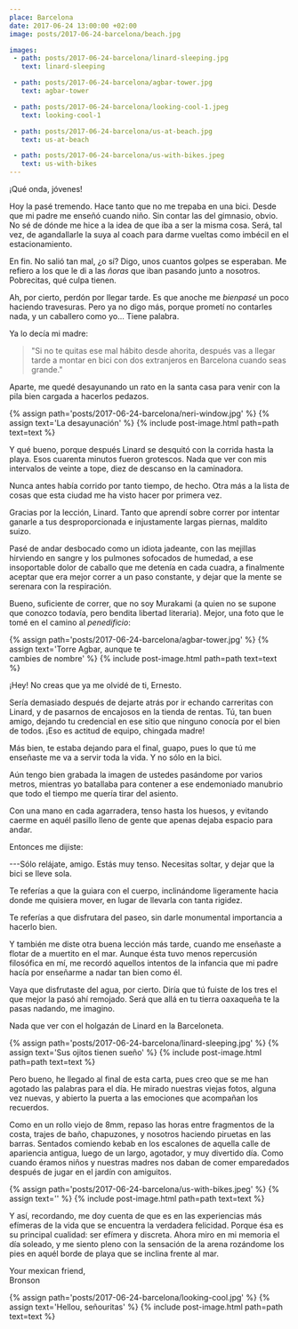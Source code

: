 ```yaml
---
place: Barcelona
date: 2017-06-24 13:00:00 +02:00
image: posts/2017-06-24-barcelona/beach.jpg

images:
 - path: posts/2017-06-24-barcelona/linard-sleeping.jpg
   text: linard-sleeping

 - path: posts/2017-06-24-barcelona/agbar-tower.jpg
   text: agbar-tower

 - path: posts/2017-06-24-barcelona/looking-cool-1.jpeg
   text: looking-cool-1

 - path: posts/2017-06-24-barcelona/us-at-beach.jpg
   text: us-at-beach

 - path: posts/2017-06-24-barcelona/us-with-bikes.jpeg
   text: us-with-bikes
---
```


¡Qué onda, jóvenes!

Hoy la pasé tremendo. Hace tanto que no me trepaba en una bici. Desde que mi padre me enseñó cuando niño. Sin contar las del gimnasio, obvio. No sé de dónde me hice a la idea de que iba a ser la misma cosa. Será, tal vez, de agandallarle la suya al coach para darme vueltas como imbécil en el estacionamiento.

En fin. No salió tan mal, ¿o sí? Digo, unos cuantos golpes se esperaban. Me refiero a los que le di a las _ñoras_ que iban pasando junto a nosotros. Pobrecitas, qué culpa tienen.

Ah, por cierto, perdón por llegar tarde. Es que anoche me _bienpasé_ un poco haciendo travesuras. Pero ya no digo más, porque prometí no contarles nada, y un caballero como yo... Tiene palabra.

Ya lo decía mi madre:

> "Si no te quitas ese mal hábito desde ahorita, después vas a llegar tarde a montar en bici con dos extranjeros en Barcelona cuando seas grande."

Aparte, me quedé desayunando un rato en la santa casa para venir con la pila bien cargada a hacerlos pedazos.

{% assign path='posts/2017-06-24-barcelona/neri-window.jpg' %}
{% assign text='La desayunación' %}
{% include post-image.html path=path text=text %}

Y qué bueno, porque después Linard se desquitó con la corrida hasta la playa. Esos cuarenta minutos fueron grotescos. Nada que ver con mis intervalos de veinte a tope, diez de descanso en la caminadora.

Nunca antes había corrido por tanto tiempo, de hecho. Otra más a la lista de cosas que esta ciudad me ha visto hacer por primera vez.

Gracias por la lección, Linard. Tanto que aprendí sobre correr por intentar ganarle a tus desproporcionada e injustamente largas piernas, maldito suizo.

Pasé de andar desbocado como un idiota jadeante, con las mejillas hirviendo en sangre y los pulmones sofocados de humedad, a ese insoportable dolor de caballo que me detenía en cada cuadra, a finalmente aceptar que era mejor
correr a un paso constante, y dejar que la mente se serenara con la respiración.

Bueno, suficiente de correr, que no soy Murakami (a quien no se supone que conozco todavía, pero bendita libertad literaria). Mejor, una foto que le tomé en el camino al _penedificio_:

{% assign path='posts/2017-06-24-barcelona/agbar-tower.jpg' %}
{% assign text='Torre Agbar, aunque te <br>cambies de nombre' %}
{% include post-image.html path=path text=text %}

¡Hey! No creas que ya me olvidé de ti, Ernesto.

Sería demasiado después de dejarte atrás por ir echando carreritas con Linard, y de pasarnos de encajosos en la tienda de rentas. Tú, tan buen amigo, dejando tu credencial en ese sitio que ninguno conocía por el bien de todos. ¡Eso es actitud de equipo, chingada madre!

Más bien, te estaba dejando para el final, guapo, pues lo que tú me enseñaste me va a servir toda la vida. Y no sólo en la bici.

Aún tengo bien grabada la imagen de ustedes pasándome por varios metros, mientras yo batallaba para contener a ese endemoniado manubrio que todo el tiempo me quería tirar del asiento.

Con una mano en cada agarradera, tenso hasta los huesos, y evitando caerme en aquél pasillo lleno de gente que apenas dejaba espacio para andar.

Entonces me dijiste:

---Sólo relájate, amigo. Estás muy tenso. Necesitas soltar, y dejar que la bici se lleve sola.

Te referías a que la guiara con el cuerpo, inclinándome ligeramente hacia donde me quisiera mover, en lugar de llevarla con tanta rigidez.


Te referías a que disfrutara del paseo, sin darle monumental importancia a hacerlo bien.

Y también me diste otra buena lección más tarde, cuando me enseñaste a flotar de a muertito en el mar. Aunque ésta tuvo menos repercusión filosófica en mí, me recordó aquellos intentos de la infancia que mi padre hacía por enseñarme a nadar tan bien como él.

Vaya que disfrutaste del agua, por cierto. Diría que tú fuiste de los tres el que mejor la pasó ahí remojado. Será que allá en tu tierra oaxaqueña te la pasas nadando, me imagino.

Nada que ver con el holgazán de Linard en la Barceloneta.

{% assign path='posts/2017-06-24-barcelona/linard-sleeping.jpg' %}
{% assign text='Sus ojitos tienen sueño' %}
{% include post-image.html path=path text=text %}

Pero bueno, he llegado al final de esta carta, pues creo que se me han agotado las palabras para el día. He mirado nuestras viejas fotos, alguna vez nuevas, y abierto la puerta a las emociones que acompañan los recuerdos.

Como en un rollo viejo de 8mm, repaso las horas entre fragmentos de la costa, trajes de baño, chapuzones, y nosotros haciendo piruetas en las barras. Sentados comiendo kebab en los escalones de aquella calle de apariencia antigua, luego de un largo, agotador, y muy divertido día. Como cuando éramos niños y nuestras madres nos daban de comer emparedados después de jugar en el jardín con amiguitos.

{% assign path='posts/2017-06-24-barcelona/us-with-bikes.jpeg' %}
{% assign text='' %}
{% include post-image.html path=path text=text %}

Y así, recordando, me doy cuenta de que es en las experiencias más efímeras de la vida que se encuentra la verdadera felicidad. Porque ésa es su principal cualidad: ser efímera y discreta. Ahora miro en mi memoria el día soleado, y me siento pleno con la sensación de la arena rozándome los pies en aquél borde de playa que se inclina frente al mar.

Your mexican friend, <br>Bronson

{% assign path='posts/2017-06-24-barcelona/looking-cool.jpg' %}
{% assign text='Hellou, señouritas' %}
{% include post-image.html path=path text=text %}
